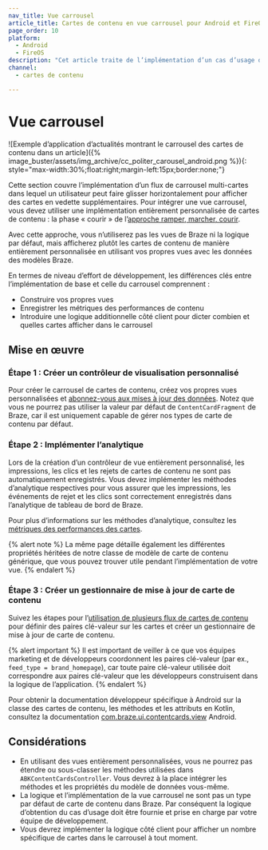 ```yaml
---
nav_title: Vue carrousel
article_title: Cartes de contenu en vue carrousel pour Android et FireOS
page_order: 10
platform: 
  - Android
  - FireOS
description: "Cet article traite de l’implémentation d’un cas d’usage de vue carrousel de cartes de contenu pour les applications Android et FireOS."
channel:
  - cartes de contenu

---
```


# Vue carrousel

![Exemple d’application d’actualités montrant le carrousel des cartes de contenu dans un article]({% image_buster/assets/img_archive/cc_politer_carousel_android.png %}){: style="max-width:30%;float:right;margin-left:15px;border:none;"}

Cette section couvre l’implémentation d’un flux de carrousel multi-cartes dans lequel un utilisateur peut faire glisser horizontalement pour afficher des cartes en vedette supplémentaires. Pour intégrer une vue carrousel, vous devez utiliser une implémentation entièrement personnalisée de cartes de contenu : la phase « courir » de l’[approche ramper, marcher, courir][1].

Avec cette approche, vous n’utiliserez pas les vues de Braze ni la logique par défaut, mais afficherez plutôt les cartes de contenu de manière entièrement personnalisée en utilisant vos propres vues avec les données des modèles Braze.

En termes de niveau d’effort de développement, les différences clés entre l’implémentation de base et celle du carrousel comprennent :

- Construire vos propres vues
- Enregistrer les métriques des performances de contenu
- Introduire une logique additionnelle côté client pour dicter combien et quelles cartes afficher dans le carrousel

## Mise en œuvre

### Étape 1 : Créer un contrôleur de visualisation personnalisé

Pour créer le carrousel de cartes de contenu, créez vos propres vues personnalisées et [abonnez-vous aux mises à jour des données]({{site.baseurl}}/developer_guide/platform_integration_guides/android/content_cards/integration/#fully-custom-content-card-display-for-android). Notez que vous ne pourrez pas utiliser la valeur par défaut de `ContentCardFragment` de Braze, car il est uniquement capable de gérer nos types de carte de contenu par défaut.

### Étape 2 : Implémenter l’analytique

Lors de la création d’un contrôleur de vue entièrement personnalisé, les impressions, les clics et les rejets de cartes de contenu ne sont pas automatiquement enregistrés. Vous devez implémenter les méthodes d’analytique respectives pour vous assurer que les impressions, les événements de rejet et les clics sont correctement enregistrés dans l’analytique de tableau de bord de Braze.

Pour plus d’informations sur les méthodes d’analytique, consultez les [métriques des performances des cartes]({{site.baseurl}}/developer_guide/platform_integration_guides/android/content_cards/integration/#card-methods).

{% alert note %}
La même page détaille également les différentes propriétés héritées de notre classe de modèle de carte de contenu générique, que vous pouvez trouver utile pendant l’implémentation de votre vue.
{% endalert %}

### Étape 3 : Créer un gestionnaire de mise à jour de carte de contenu

Suivez les étapes pour l’[utilisation de plusieurs flux de cartes de contenu]({{site.baseurl}}/developer_guide/platform_integration_guides/android/content_cards/multiple_feeds/) pour définir des paires clé-valeur sur les cartes et créer un gestionnaire de mise à jour de carte de contenu.

{% alert important %}
Il est important de veiller à ce que vos équipes marketing et de développeurs coordonnent les paires clé-valeur (par ex., `feed_type = brand_homepage`), car toute paire clé-valeur utilisée doit correspondre aux paires clé-valeur que les développeurs construisent dans la logique de l’application.
{% endalert %}

Pour obtenir la documentation développeur spécifique à Android sur la classe des cartes de contenu, les méthodes et les attributs en Kotlin, consultez la documentation [com.braze.ui.contentcards.view](https://braze-inc.github.io/braze-android-sdk/kdoc/braze-android-sdk/com.braze.ui.contentcards.view/index.html) Android.

## Considérations

- En utilisant des vues entièrement personnalisées, vous ne pourrez pas étendre ou sous-classer les méthodes utilisées dans `ABKContentCardsController`. Vous devrez à la place intégrer les méthodes et les propriétés du modèle de données vous-même.
- La logique et l’implémentation de la vue carrousel ne sont pas un type par défaut de carte de contenu dans Braze. Par conséquent la logique d’obtention du cas d’usage doit être fournie et prise en charge par votre équipe de développement.
- Vous devrez implémenter la logique côté client pour afficher un nombre spécifique de cartes dans le carrousel à tout moment.

[1]: {{site.baseurl}}/user_guide/message_building_by_channel/content_cards/customize/#customization-approaches
